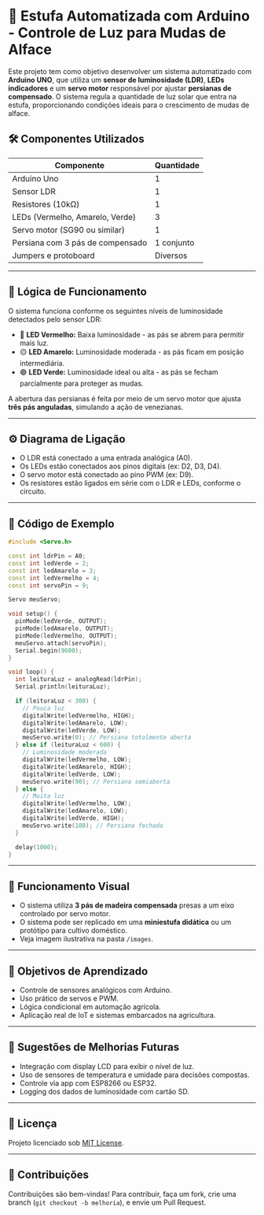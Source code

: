 # 🌱 Estufa Automatizada com Arduino - Controle de Luz para Mudas de Alface

Este projeto tem como objetivo desenvolver um sistema automatizado com **Arduino UNO**, que utiliza um **sensor de luminosidade (LDR)**, **LEDs indicadores** e um **servo motor** responsável por ajustar **persianas de compensado**. O sistema regula a quantidade de luz solar que entra na estufa, proporcionando condições ideais para o crescimento de mudas de alface.

## 🛠 Componentes Utilizados

| Componente         | Quantidade |
|--------------------|------------|
| Arduino Uno        | 1          |
| Sensor LDR         | 1          |
| Resistores (10kΩ)  | 1          |
| LEDs (Vermelho, Amarelo, Verde) | 3          |
| Servo motor (SG90 ou similar) | 1          |
| Persiana com 3 pás de compensado | 1 conjunto |
| Jumpers e protoboard | Diversos |

---

## 🧠 Lógica de Funcionamento

O sistema funciona conforme os seguintes níveis de luminosidade detectados pelo sensor LDR:

- 🔴 **LED Vermelho:** Baixa luminosidade - as pás se abrem para permitir mais luz.
- 🟡 **LED Amarelo:** Luminosidade moderada - as pás ficam em posição intermediária.
- 🟢 **LED Verde:** Luminosidade ideal ou alta - as pás se fecham parcialmente para proteger as mudas.

A abertura das persianas é feita por meio de um servo motor que ajusta **três pás anguladas**, simulando a ação de venezianas.

---

## ⚙️ Diagrama de Ligação

- O LDR está conectado a uma entrada analógica (A0).
- Os LEDs estão conectados aos pinos digitais (ex: D2, D3, D4).
- O servo motor está conectado ao pino PWM (ex: D9).
- Os resistores estão ligados em série com o LDR e LEDs, conforme o circuito.

---

## 🧾 Código de Exemplo

```cpp
#include <Servo.h>

const int ldrPin = A0;
const int ledVerde = 2;
const int ledAmarelo = 3;
const int ledVermelho = 4;
const int servoPin = 9;

Servo meuServo;

void setup() {
  pinMode(ledVerde, OUTPUT);
  pinMode(ledAmarelo, OUTPUT);
  pinMode(ledVermelho, OUTPUT);
  meuServo.attach(servoPin);
  Serial.begin(9600);
}

void loop() {
  int leituraLuz = analogRead(ldrPin);
  Serial.println(leituraLuz);

  if (leituraLuz < 300) {
    // Pouca luz
    digitalWrite(ledVermelho, HIGH);
    digitalWrite(ledAmarelo, LOW);
    digitalWrite(ledVerde, LOW);
    meuServo.write(0); // Persiana totalmente aberta
  } else if (leituraLuz < 600) {
    // Luminosidade moderada
    digitalWrite(ledVermelho, LOW);
    digitalWrite(ledAmarelo, HIGH);
    digitalWrite(ledVerde, LOW);
    meuServo.write(90); // Persiana semiaberta
  } else {
    // Muita luz
    digitalWrite(ledVermelho, LOW);
    digitalWrite(ledAmarelo, LOW);
    digitalWrite(ledVerde, HIGH);
    meuServo.write(180); // Persiana fechada
  }

  delay(1000);
}
````

---

## 📸 Funcionamento Visual

* O sistema utiliza **3 pás de madeira compensada** presas a um eixo controlado por servo motor.
* O sistema pode ser replicado em uma **miniestufa didática** ou um protótipo para cultivo doméstico.
* Veja imagem ilustrativa na pasta `/images`.

---

## 🎯 Objetivos de Aprendizado

* Controle de sensores analógicos com Arduino.
* Uso prático de servos e PWM.
* Lógica condicional em automação agrícola.
* Aplicação real de IoT e sistemas embarcados na agricultura.

---

## 🧪 Sugestões de Melhorias Futuras

* Integração com display LCD para exibir o nível de luz.
* Uso de sensores de temperatura e umidade para decisões compostas.
* Controle via app com ESP8266 ou ESP32.
* Logging dos dados de luminosidade com cartão SD.

---

## 📄 Licença

Projeto licenciado sob [MIT License](LICENSE).

---

## 🤝 Contribuições

Contribuições são bem-vindas! Para contribuir, faça um fork, crie uma branch (`git checkout -b melhoria`), e envie um Pull Request.


